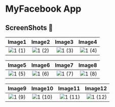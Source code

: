 # MyFacebook App

## ScreenShots 📸 


   Image1                  | Image2                       |  Image3                       |  Image4             |
:-------------------------:|:----------------------------:|------------------------------:|----------------------------:|
![1 (1)](https://user-images.githubusercontent.com/29271760/102622849-a031fe80-4167-11eb-92fd-2770a38e9ad3.jpg)   | ![1 (2)](https://user-images.githubusercontent.com/29271760/102622852-a1632b80-4167-11eb-95b3-67a48dfa14b0.jpg)    |  ![1 (3)](https://user-images.githubusercontent.com/29271760/102622854-a1fbc200-4167-11eb-9b78-49bd463825f1.jpg)     | ![1 (4)](https://user-images.githubusercontent.com/29271760/102622855-a2945880-4167-11eb-9b1c-3798bfce3536.jpg)   |


   Image5                  | Image6                       |  Image7                       |  Image8             |
:-------------------------:|:----------------------------:|------------------------------:|----------------------------:|
![1 (5)](https://user-images.githubusercontent.com/29271760/102622857-a2945880-4167-11eb-9dd5-e79a35e47307.jpg)   | ![1 (6)](https://user-images.githubusercontent.com/29271760/102622859-a32cef00-4167-11eb-9271-beb71c6b0e3b.jpg)    |  ![1 (7)](https://user-images.githubusercontent.com/29271760/102622862-a3c58580-4167-11eb-8bbf-51cd5cce5b20.jpg)     | ![1 (8)](https://user-images.githubusercontent.com/29271760/102622863-a3c58580-4167-11eb-81dc-6e09c81e9f0d.jpg)   |


   Image9                  | Image10                      |  Image11                      |  Image12            |
:-------------------------:|:----------------------------:|------------------------------:|----------------------------:|
![1 (9)](https://user-images.githubusercontent.com/29271760/102622864-a45e1c00-4167-11eb-8f66-f18744e7a775.jpg)   | ![1 (10)](https://user-images.githubusercontent.com/29271760/102622865-a4f6b280-4167-11eb-97e1-48c8f8fbac49.jpg)    |  ![1 (11)](https://user-images.githubusercontent.com/29271760/102622866-a4f6b280-4167-11eb-9e80-b6abca371c58.jpg)     | ![1 (12)](https://user-images.githubusercontent.com/29271760/102622869-a58f4900-4167-11eb-8d25-788bc6be6d83.jpg)   |




